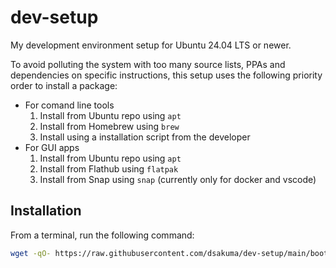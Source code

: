 # dev-setup

My development environment setup for Ubuntu 24.04 LTS or newer.

To avoid polluting the system with too many source lists, PPAs and dependencies on specific instructions, this setup uses the following priority order to install a package:

- For comand line tools
  1. Install from Ubuntu repo using `apt`
  2. Install from Homebrew using `brew`
  3. Install using a installation script from the developer
- For GUI apps
  1. Install from Ubuntu repo using `apt`
  2. Install from Flathub using `flatpak`
  3. Install from Snap using `snap` (currently only for docker and vscode)

## Installation

From a terminal, run the following command:

```sh
wget -qO- https://raw.githubusercontent.com/dsakuma/dev-setup/main/boot.sh | bash
```

